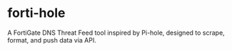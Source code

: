 # forti-hole
A FortiGate DNS Threat Feed tool inspired by Pi-hole, designed to scrape, format, and push data via API.
